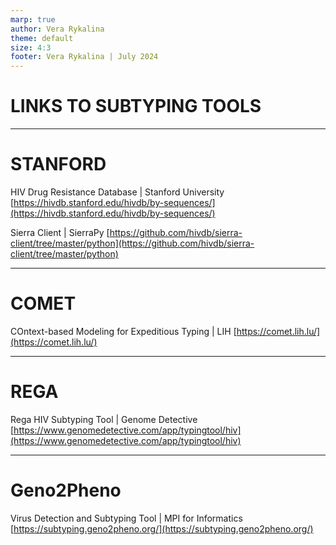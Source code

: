 ```yaml
---
marp: true
author: Vera Rykalina
theme: default
size: 4:3
footer: Vera Rykalina | July 2024
---
```


# LINKS TO SUBTYPING TOOLS

---
# STANFORD 
HIV Drug Resistance Database | Stanford University
[https://hivdb.stanford.edu/hivdb/by-sequences/](https://hivdb.stanford.edu/hivdb/by-sequences/)

Sierra Client | SierraPy
[https://github.com/hivdb/sierra-client/tree/master/python](https://github.com/hivdb/sierra-client/tree/master/python)

---
# COMET
COntext-based Modeling for Expeditious Typing | LIH
[https://comet.lih.lu/](https://comet.lih.lu/)

---
# REGA 
Rega HIV Subtyping Tool | Genome Detective
[https://www.genomedetective.com/app/typingtool/hiv](https://www.genomedetective.com/app/typingtool/hiv)

---
# Geno2Pheno 
Virus Detection and Subtyping Tool | MPI for Informatics
[https://subtyping.geno2pheno.org/](https://subtyping.geno2pheno.org/)
